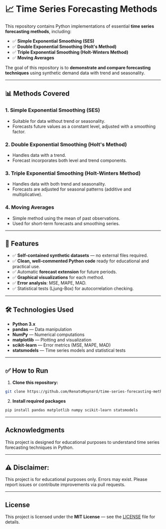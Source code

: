 # 📈 Time Series Forecasting Methods

This repository contains Python implementations of essential **time series forecasting methods**, including:

- ✅ **Simple Exponential Smoothing (SES)**
- ✅ **Double Exponential Smoothing (Holt's Method)**
- ✅ **Triple Exponential Smoothing (Holt-Winters Method)**
- ✅ **Moving Averages**

The goal of this repository is to **demonstrate and compare forecasting techniques** using synthetic demand data with trend and seasonality.

---

## 📊 Methods Covered

### 1. Simple Exponential Smoothing (SES)
- Suitable for data without trend or seasonality.
- Forecasts future values as a constant level, adjusted with a smoothing factor.

### 2. Double Exponential Smoothing (Holt's Method)
- Handles data with a trend.
- Forecast incorporates both level and trend components.

### 3. Triple Exponential Smoothing (Holt-Winters Method)
- Handles data with both trend and seasonality.
- Forecasts are adjusted for seasonal patterns (additive and multiplicative).

### 4. Moving Averages
- Simple method using the mean of past observations.
- Used for short-term forecasts and smoothing series.

---

## 🚀 Features

- ✅ **Self-contained synthetic datasets** — no external files required.
- ✅ **Clean, well-commented Python code** ready for educational and practical use.
- ✅ Automatic **forecast extension** for future periods.
- ✅ **Graphical visualizations** for each method.
- ✅ **Error analysis**: MSE, MAPE, MAD.
- ✅ Statistical tests (Ljung-Box) for autocorrelation checking.

---

## 🛠️ Technologies Used

- **Python 3.x**
- **pandas** — Data manipulation
- **NumPy** — Numerical computations
- **matplotlib** — Plotting and visualization
- **scikit-learn** — Error metrics (MSE, MAPE, MAD)
- **statsmodels** — Time series models and statistical tests

---

## ✅ How to Run

1. **Clone this repository:**
```bash
git clone https://github.com/RenatoMaynard/time-series-forecasting-methods.git
```
2. **Install required packages**
```bash
pip install pandas matplotlib numpy scikit-learn statsmodels
```

---

## Acknowledgments
This project is designed for educational purposes to understand time series forecasting techniques in Python.

---

## ⚠️ Disclaimer: 
This project is for educational purposes only. Errors may exist. Please report issues or contribute improvements via pull requests.

---

## License
This project is licensed under the **MIT License** — see the [LICENSE](LICENSE) file for details.

   
